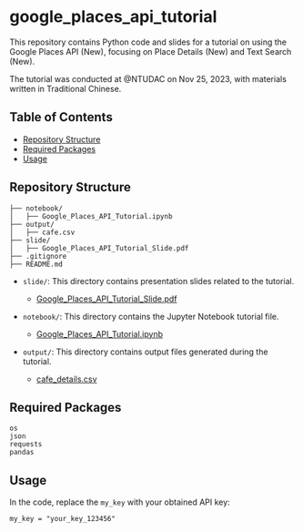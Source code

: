 # google_places_api_tutorial

This repository contains Python code and slides for a tutorial on using the Google Places API (New), focusing on Place Details (New) and Text Search (New).

The tutorial was conducted at @NTUDAC on Nov 25, 2023, with materials written in Traditional Chinese.

## Table of Contents
- [Repository Structure](#repo-structure)
- [Required Packages](#required-packages)
- [Usage](#usage)

## Repository Structure
```plaintext
├── notebook/        
│   ├── Google_Places_API_Tutorial.ipynb
├── output/            
│   ├── cafe.csv
├── slide/     
│   ├── Google_Places_API_Tutorial_Slide.pdf
├── .gitignore
├── README.md       
```

- `slide/`: This directory contains presentation slides related to the tutorial.
  - [Google_Places_API_Tutorial_Slide.pdf](slide/Google_Places_API_Tutorial_Slide.pdf)

- `notebook/`: This directory contains the Jupyter Notebook tutorial file.
  - [Google_Places_API_Tutorial.ipynb](notebook/Google_Places_API_Tutorial.ipynb)

- `output/`: This directory contains output files generated during the tutorial.
  - [cafe_details.csv](output/cafe_details.csv)

## Required Packages
```plaintext
os
json
requests
pandas
```

## Usage

In the code, replace the `my_key` with your obtained API key:
```plaintext
my_key = "your_key_123456" 
```




